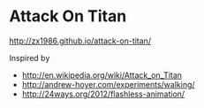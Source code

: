 Attack On Titan
===============

http://zx1986.github.io/attack-on-titan/

Inspired by

- http://en.wikipedia.org/wiki/Attack_on_Titan
- http://andrew-hoyer.com/experiments/walking/
- http://24ways.org/2012/flashless-animation/
